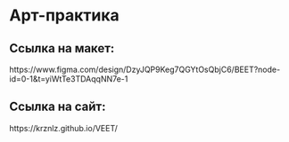 <h1>Арт-практика</h1>
<h2>Ссылка на макет:</h2>
https://www.figma.com/design/DzyJQP9Keg7QGYtOsQbjC6/BEET?node-id=0-1&t=yiWtTe3TDAqqNN7e-1 <br />
<h2>Ссылка на сайт:</h2>
https://krznlz.github.io/VEET/
